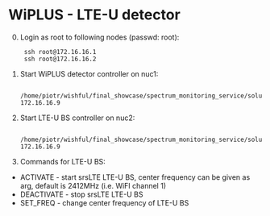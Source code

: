 WiPLUS - LTE-U detector
==========================================

0. Login as root to following nodes (passwd: root):

		ssh root@172.16.16.1
		ssh root@172.16.16.2

1. Start WiPLUS detector controller on nuc1:

		/home/piotr/wishful/final_showcase/spectrum_monitoring_service/solution_interference_classifier/scripts/start_lte_u_bs.sh 172.16.16.9

2. Start LTE-U BS controller on nuc2:

		/home/piotr/wishful/final_showcase/spectrum_monitoring_service/solution_interference_classifier/scripts/start_wiplus.sh 172.16.16.9

3. Commands for LTE-U BS:

* ACTIVATE - start srsLTE LTE-U BS, center frequency can be given as arg, default is 2412MHz (i.e. WiFI channel 1)
* DEACTIVATE - stop srsLTE LTE-U BS
* SET_FREQ - change center frequency of LTE-U BS
